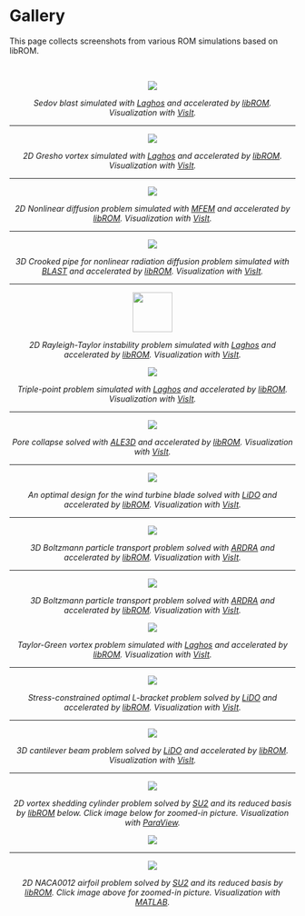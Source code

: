 # Gallery

This page collects screenshots from various ROM simulations based on libROM. 

<br>
<center>

<div class="col-md-4"  markdown="1">


[![](img/examples/sedov.gif)](img/examples/sedov.gif)

*Sedov blast simulated with [Laghos](https://github.com/CEED/Laghos/tree/rom)
and accelerated by [libROM](https://github.com/LLNL/libROM).  Visualization with
[VisIt](https://visit-dav.github.io/visit-website/).*

----

[![](img/examples/gresho.png)](img/examples/gresho.png)

*2D Gresho vortex simulated with
[Laghos](https://github.com/CEED/Laghos/tree/rom) and accelerated by
[libROM](https://github.com/LLNL/libROM).  Visualization with
[VisIt](https://visit-dav.github.io/visit-website/).*

----

[![](img/gallery/DEIMsolution_explicit.png)](img/gallery/DEIMsolution_explicit.png)

*2D Nonlinear diffusion problem simulated with 
[MFEM](https://github.com/mfem/mfem) and accelerated by
[libROM](https://github.com/LLNL/libROM).  Visualization with
[VisIt](https://visit-dav.github.io/visit-website/).*

----

[![](img/gallery/blast/E.png)](img/gallery/blast/E.png)

*3D Crooked pipe for nonlinear radiation diffusion problem simulated with
[BLAST](https://computing.llnl.gov/projects/blast) and accelerated by
[libROM](https://github.com/LLNL/libROM).  Visualization with
[VisIt](https://visit-dav.github.io/visit-website/).*

----

<img src="../img/examples/rt-2x1-q12.gif" width="70"  >

*2D Rayleigh-Taylor instability problem simulated with
[Laghos](https://github.com/CEED/Laghos/tree/rom) and accelerated by
[libROM](https://github.com/LLNL/libROM).  Visualization with
[VisIt](https://visit-dav.github.io/visit-website/).*

</div><div class="col-md-4"  markdown="1">


[![](img/examples/triple.png)](img/examples/triple.png)

*Triple-point problem simulated with
[Laghos](https://github.com/CEED/Laghos/tree/rom)  and accelerated by
[libROM](https://github.com/LLNL/libROM).  Visualization with
[VisIt](https://visit-dav.github.io/visit-website/).*

----

[![](img/gallery/pore_collapse.gif)](img/gallery/pore_collapse.gif)

*Pore collapse solved with
[ALE3D](https://ale3d4i.llnl.gov/)
and accelerated by [libROM](https://github.com/LLNL/libROM).  Visualization with
[VisIt](https://visit-dav.github.io/visit-website/).*

----

[![](img/gallery/OptBlade_ROM_b4.png)](img/gallery/OptBlade_ROM_b4.png)

*An optimal design for the wind turbine blade solved with
[LiDO](https://engineering.llnl.gov/resources/center-for-design-and-optimization)
and accelerated by [libROM](https://github.com/LLNL/libROM).  Visualization with
[VisIt](https://visit-dav.github.io/visit-website/).*

----

[![](img/gallery/final1_strom.png)](img/gallery/final1_strom.png)

*3D Boltzmann particle transport problem solved with 
[ARDRA](https://computing.llnl.gov/projects/ardra-scaling-up-sweep-transport-algorithms)
and accelerated by [libROM](https://github.com/LLNL/libROM).  Visualization with
[VisIt](https://visit-dav.github.io/visit-website/).*

----

[![](img/gallery/final2_strom.png)](img/gallery/final2_strom.png)

*3D Boltzmann particle transport problem solved with 
[ARDRA](https://computing.llnl.gov/projects/ardra-scaling-up-sweep-transport-algorithms)
and accelerated by [libROM](https://github.com/LLNL/libROM).  Visualization with
[VisIt](https://visit-dav.github.io/visit-website/).*


</div><div class="col-md-4"  markdown="1">

[![](img/examples/taylorGreen.png)](img/examples/taylorGreen.png)

*Taylor-Green vortex problem simulated with
[Laghos](https://github.com/CEED/Laghos/tree/rom)  and accelerated by
[libROM](https://github.com/LLNL/libROM).  Visualization with
[VisIt](https://visit-dav.github.io/visit-website/).*

----

[![](img/gallery/lbracket_optimaldesign.png)](img/gallery/lbracket_optimaldesign.png)

*Stress-constrained optimal L-bracket problem solved by
[LiDO](https://engineering.llnl.gov/resources/center-for-design-and-optimization)
and accelerated by [libROM](https://github.com/LLNL/libROM).  Visualization with
[VisIt](https://visit-dav.github.io/visit-website/).*

----

[![](img/gallery/Paulino3DBeam_OptDesign.png)](img/gallery/Paulino3DBeam_OptDesign.png)

*3D cantilever beam problem solved by
[LiDO](https://engineering.llnl.gov/resources/center-for-design-and-optimization)
and accelerated by [libROM](https://github.com/LLNL/libROM).  Visualization with
[VisIt](https://visit-dav.github.io/visit-website/).*

----

[![](img/gallery/cylinder.gif)](img/gallery/cylinder.gif)

*2D vortex shedding cylinder problem solved by [SU2](https://su2code.github.io/)
and its reduced basis by [libROM](https://github.com/LLNL/libROM) below. Click
image below for zoomed-in picture.  Visualization with
[ParaView](https://www.paraview.org/).*

[![](img/gallery/PODmodes.png)](img/gallery/PODmodes.png)

----

[![](img/gallery/airfoil_PODmodes.png)](img/gallery/airfoil_PODmodes.png)

*2D NACA0012 airfoil problem solved by [SU2](https://su2code.github.io/)
and its reduced basis by [libROM](https://github.com/LLNL/libROM). Click
image above for zoomed-in picture.  Visualization with
[MATLAB](https://www.mathworks.com/).*

</div>

</center>
